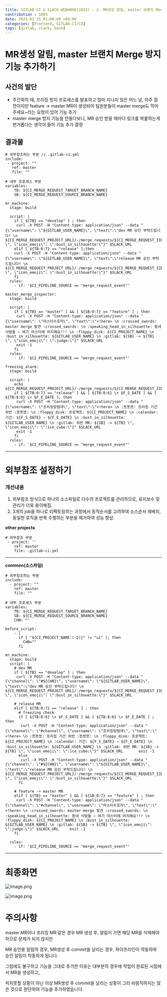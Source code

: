 ```yaml
---
title: GITLAB CI & SLACK WEBHOOK(2023) - 2. MR생성 알림, master 브랜치 Merge 방지 기능 추가하기 & 외부참조 설정하기
contribution : 100%
date: 2025-01-25 01:00:00 +09:00
categories: [Frontend, GITLAB-CI/CD]
tags: [gitlab, slack, bash]
---
```


# **MR생성 알림, master 브랜치 Merge 방지 기능 추가하기**

## 사건의 발단

- 주간회의 때, 프리징 방지 프로세스를 발표하고 얼마 지나지 않은 어느 날, 아주 잠깐이지만 feature → master MR이 생성되어 팀원분들이 master merge도 막아주세요~라는 요청이 있어 기능 추가
- master merge 방지 기능을 만들다보니, MR 승인 받을 때마다 링크를 복붙하는게 번거롭다는 생각이 들어 기능 추가 결정

## 결과물

```
# 외부참조하는 부분 // .gitlab-ci.yml
include:
 - project: ""
   ref: master
   file: ""

# 내부 프로세스 부분
variables:
    TB: ${CI_MERGE_REQUEST_TARGET_BRANCH_NAME}
    SB: ${CI_MERGE_REQUEST_SOURCE_BRANCH_NAME}

mr_machine:
  stage: build

  script: |
    if [ ${TB} == "develop" ] ; then
     curl -X POST -H "Content-type: application/json" --data "{\"username\": \"${GITLAB_USER_NAME}\", \"text\":\"dev MR 승인 부탁드립니다! \n ${CI_MERGE_REQUEST_PROJECT_URL}/-/merge_requests/${CI_MERGE_REQUEST_IID} \", \"icon_emoji\": \":bust_in_silhouette:\"}" $SLACK_URL
    elif [ ${TB:0:7} == "release" ];then
    curl -X POST -H "Content-type: application/json" --data "{\"username\": \"${GITLAB_USER_NAME}\", \"text\":\"release MR 승인 부탁드립니다! \n ${CI_MERGE_REQUEST_PROJECT_URL}/-/merge_requests/${CI_MERGE_REQUEST_IID} \", \"icon_emoji\": \":bust_in_silhouette:\"}" $SLACK_URL
    fi
  rules:
    - if: '$CI_PIPELINE_SOURCE == "merge_request_event"'

master_merge_inspector:
  stage: build

  script: |
    if [ ${TB} == "master" ] && [ ${SB:0:7} == "feature" ] ; then
     curl -X POST -H "Content-type: application/json" --data "{\"username\": \"마스터수호자\", \"text\":\"<!here> \n :crossed_swords: master merge 발견 :crossed_swords: \n :speaking_head_in_silhouette: 동네 사람들 ~ 여기 마스터에 머지해요!!! \n :floppy_disk: ${CI_PROJECT_NAME} \n :bust_in_silhouette: ${GITLAB_USER_NAME} \n :gitlab: ${SB} -> ${TB} \", \"icon_emoji\": \":judge:\"}" $SLACK_URL
     exit -1
    fi
  rules:
    - if: '$CI_PIPELINE_SOURCE == "merge_request_event"'

freezing_alarm:
  stage: build

  script: |
    echo ${CI_MERGE_REQUEST_PROJECT_URL}/-/merge_requests/${CI_MERGE_REQUEST_IID}
    if [ ${TB:0:7} == "release" ] && [ ${TB:8:6} \> $F_S_DATE ] && [ ${TB:8:6} \< $F_E_DATE ]; then
     curl -X POST -H "Content-type: application/json" --data "{\"username\": \"프리징방범대\", \"text\":\"<!here> \n :쪼쪼쪼: 프리징 기간 위반 :쪼쪼쪼: \n :floppy_disk: 프로젝트: ${CI_PROJECT_NAME} \n :calendar: 기간: ${F_S_DATE} ~ ${F_E_DATE} \n :bust_in_silhouette: ${GITLAB_USER_NAME} \n :gitlab: 위반 MR: ${SB} -> ${TB} \", \"icon_emoji\": \":ice_cube:\"}" $SLACK_URL
     exit -1
    fi
  rules:
    - if: '$CI_PIPELINE_SOURCE == "merge_request_event"'
```

---

# **외부참조 설정하기**

### **개선내용**

1. 외부참조 방식으로 하나의 소스파일로 다수의 프로젝트를 관리하므로, 유지보수 및 관리가 더욱 용이해짐.
2. 3개의 job을 하나로 리팩토링하는 과정에서 동작순서를 고려하여 소스순서 재배치, 동일한 로직을 반복 수행하는 부분을 제거하여 성능 향상.

**other projects**

```
# 외부참조 부분
 - project: ''
    ref: master
    file: .gitlab-ci.yml
```

---

**common(소스파일)**

```
# 외부참조하는 부분
include:
  - project: ""
    ref: master
    file: ""

# 내부 프로세스 부분
variables:
    TB: ${CI_MERGE_REQUEST_TARGET_BRANCH_NAME}
    SB: ${CI_MERGE_REQUEST_SOURCE_BRANCH_NAME}
    CHN: ""

before_script:
    - |
      if [ "${CI_PROJECT_NAME:(-2)}" != "ui" ]; then
        CHN=""
      fi

mr_machine:
  stage: build
  script: |
    # dev MR
    if [ ${TB} == "develop" ] ; then
     curl -X POST -H "Content-type: application/json" --data "{\"channel\": \"#${CHN}\", \"username\": \"${GITLAB_USER_NAME}\", \"text\":\"dev MR 승인 부탁드립니다! \n ${CI_MERGE_REQUEST_PROJECT_URL}/-/merge_requests/${CI_MERGE_REQUEST_IID} \", \"icon_emoji\": \":bust_in_silhouette:\"}" $SLACK_URL

    # release MR
    elif [ ${TB:0:7} == "release" ] ; then
      # freezing check
      if [ ${TB:8:6} \> $F_S_DATE ] && [ ${TB:8:6} \< $F_E_DATE ] ; then
       curl -X POST -H "Content-type: application/json" --data "{\"channel\": \"#channel\", \"username\": \"프리징방범대\", \"text\":\"<!here> \n :쪼쪼쪼: 프리징 기간 위반 :쪼쪼쪼: \n :floppy_disk: 프로젝트: ${CI_PROJECT_NAME} \n :calendar: 기간: ${F_S_DATE} ~ ${F_E_DATE} \n :bust_in_silhouette: ${GITLAB_USER_NAME} \n :gitlab: 위반 MR: ${SB} -> ${TB} \", \"icon_emoji\": \":ice_cube:\"}" $SLACK_URL       exit -1
      else
       curl -X POST -H "Content-type: application/json" --data "{\"channel\": \"#${CHN}\", \"username\": \"${GITLAB_USER_NAME}\", \"text\":\"release MR 승인 부탁드립니다! \n ${CI_MERGE_REQUEST_PROJECT_URL}/-/merge_requests/${CI_MERGE_REQUEST_IID} \", \"icon_emoji\": \":bust_in_silhouette:\"}" $SLACK_URL
      fi

    # feature -> master MR
    elif [ ${TB} == "master" ] && [ ${SB:0:7} == "feature" ] ; then
     curl -X POST -H "Content-type: application/json" --data "{\"channel\": \"#channel\", \"username\": \"마스터수호자\", \"text\":\"<!here> \n :crossed_swords: master merge 발견 :crossed_swords: \n :speaking_head_in_silhouette: 동네 사람들 ~ 여기 마스터에 머지해요!!! \n :floppy_disk: ${CI_PROJECT_NAME} \n :bust_in_silhouette: ${GITLAB_USER_NAME} \n :gitlab: ${SB} -> ${TB} \", \"icon_emoji\": \":judge:\"}" $SLACK_URL     exit -1
    fi

  rules:
    - if: '$CI_PIPELINE_SOURCE == "merge_request_event"'
```

---

# **최종화면**

![image.png](/assets/img/2025-01-25/2025-01-25-GITLAB_CI_2_1.png)

![image.png](/assets/img/2025-01-25/2025-01-25-GITLAB_CI_2_2.png)

# **주의사항**

master MR이나 프리징 MR 같은 경우 MR 생성 후, 알림이 가면 해당 MR을 삭제해야하므로 문제가 되지 않지만

MR 승인용 알림의 경우, MR생성 후 commit을 날리는 경우, 파이프라인이 작동하여 승인 알림이 작동하게 됩니다.

그럼에도 불구하고 기능을 그대로 추가한 이유는 대부분의 경우에 작업이 완료된 시점에서 MR을 생성하고,

피치못할 상황이 아닌 이상 MR생성 후 commit을 날리는 상황이 그리 바람직하지는 않은 것으로 판단하여 기능을 추가하였습니다.